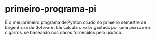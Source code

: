 # primeiro-programa-pi

É o meu primeiro programa de Pyhton criado no primeiro semestre de Engenharia de Software.
Ele calcula o valor gastado por uma pessoa em cigarros, se baseando nos dados fornecidos pelo usuário.


